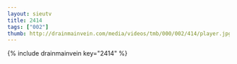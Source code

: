 ```yaml
--- 
layout: sieutv
title: 2414
tags: ["002"]
thumb: http://drainmainvein.com/media/videos/tmb/000/002/414/player.jpg
---
```

{% include drainmainvein key="2414" %} 
